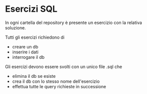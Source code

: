 # Esercizi SQL

In ogni cartella del repository è presente un esercizio con la relativa
soluzione.

Tutti gli esercizi richiedono di

  - creare un db
  - inserire i dati
  - interrogare il db

Gli esercizi devono essere svolti con un unico file .sql che

  - elimina il db se esiste
  - crea il db con lo stesso nome dell'esercizio
  - effettua tutte le query richieste in successione
